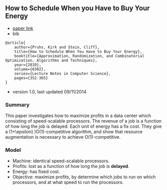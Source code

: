 How to Schedule When you Have to Buy Your Energy
------

- [paper link](http://link.springer.com/chapter/10.1007%2F978-3-642-15369-3_27#page-1)
- bib
```
@article{
	author={Pruhs, Kirk and Stein, Cliff},
	title={How to Schedule When You Have to Buy Your Energy},
	booktitle={Approximation, Randomization, and Combinatorial Optimization. Algorithms and Techniques},
	year={2010},
    volume={6302},
	series={Lecture Notes in Computer Science},
	pages={352-365}
}
```
- version 1.0, last updated 09/11/2014

### Summary
This paper investigates how to maximize profits in a data center which consisting of speed-scalable processors. The revenue of a job is a function of how long the job is delayed. Each unit of energy has a fix cost. They give a (1+\epsilon) )O(1)-competitive algorithm, and show that resource augmentation is necessary to achieve O(1)-competitive.


### Model
- Machine: identical speed-scalable processors.
- Profits: lost as a function of how long the job is **delayed**.
- Energy: has fixed cost.
- Objective: maximize profits, by determine which jobs to run on which processors, and at what speed to run the processors.


